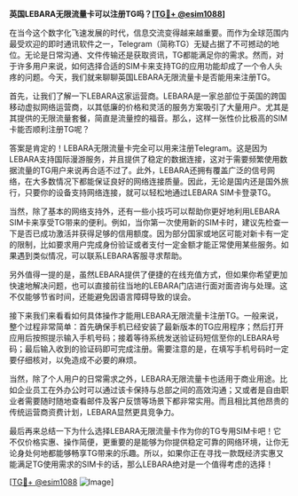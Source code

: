 **英国LEBARA无限流量卡可以注册TG吗？[[TG💪+ @esim1088](https://t.me/s/esim1088)]**

在当今这个数字化飞速发展的时代，信息交流变得越来越重要。而作为全球范围内最受欢迎的即时通讯软件之一，Telegram（简称TG）无疑占据了不可撼动的地位。无论是日常沟通、文件传输还是获取资讯，TG都能满足你的需求。然而，对于许多用户来说，如何选择合适的SIM卡来支持TG的应用功能却成了一个令人头疼的问题。今天，我们就来聊聊英国LEBARA无限流量卡是否能用来注册TG。

首先，让我们了解一下LEBARA这家运营商。LEBARA是一家总部位于英国的跨国移动虚拟网络运营商，以其低廉的价格和灵活的服务方案吸引了大量用户。尤其是其提供的无限流量套餐，简直是流量控的福音。那么，这样一张性价比极高的SIM卡能否顺利注册TG呢？

答案是肯定的！LEBARA无限流量卡完全可以用来注册Telegram。这是因为LEBARA支持国际漫游服务，并且提供了稳定的数据连接，这对于需要频繁使用数据流量的TG用户来说再合适不过了。此外，LEBARA还拥有覆盖广泛的信号网络，在大多数情况下都能保证良好的网络连接质量。因此，无论是国内还是国外旅行，只要你的设备支持网络连接，就可以轻松地通过LEBARA SIM卡登录TG。

当然，除了基本的网络支持外，还有一些小技巧可以帮助你更好地利用LEBARA SIM卡来享受TG带来的便利。例如，当你第一次使用新的SIM卡时，建议先检查一下是否已成功激活并获得足够的信用额度。因为部分国家或地区可能对新卡有一定的限制，比如要求用户完成身份验证或者支付一定金额才能正常使用某些服务。如果遇到类似情况，可以联系LEBARA客服寻求帮助。

另外值得一提的是，虽然LEBARA提供了便捷的在线充值方式，但如果你希望更加快速地解决问题，也可以直接前往当地的LEBARA门店进行面对面咨询与处理。这不仅能够节省时间，还能避免因语言障碍导致的误会。

接下来我们来看看如何具体操作才能用LEBARA无限流量卡注册TG。一般来说，整个过程非常简单：首先确保手机已经安装了最新版本的TG应用程序；然后打开应用后按照提示输入手机号码；接着等待系统发送验证码短信至你的LEBARA号码；最后输入收到的验证码即可完成注册。需要注意的是，在填写手机号码时一定要仔细核对，以免造成不必要的麻烦。

当然，除了个人用户的日常需求之外，LEBARA无限流量卡也适用于商业用途。比如企业员工在外办公时可以通过该卡保持与总部之间的高效沟通；又或者是自由职业者需要随时随地查看邮件及客户反馈等场景下都非常实用。而且相比其他昂贵的传统运营商资费计划，LEBARA显然更具竞争力。

最后再来总结一下为什么选择LEBARA无限流量卡作为你的TG专用SIM卡吧！它不仅价格实惠、操作简便，更重要的是能够为你提供稳定可靠的网络环境，让你无论身处何地都能够畅享TG带来的乐趣。所以，如果你正在寻找一款既经济实惠又能满足TG使用需求的SIM卡的话，那么LEBARA绝对是一个值得考虑的选择！

[[TG💪+ @esim1088](https://t.me/s/esim1088) ![Image](https://i.postimg.cc/4NQfJmqS/Snipaste-2025-05-13-00-14-12.png)]